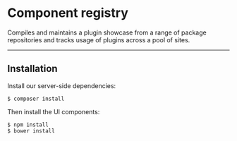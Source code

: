 # Component registry

Compiles and maintains a plugin showcase from a range of package repositories
and tracks usage of plugins across a pool of sites.

* * *

## Installation

Install our server-side dependencies:

    $ composer install

Then install the UI components:

    $ npm install
    $ bower install
